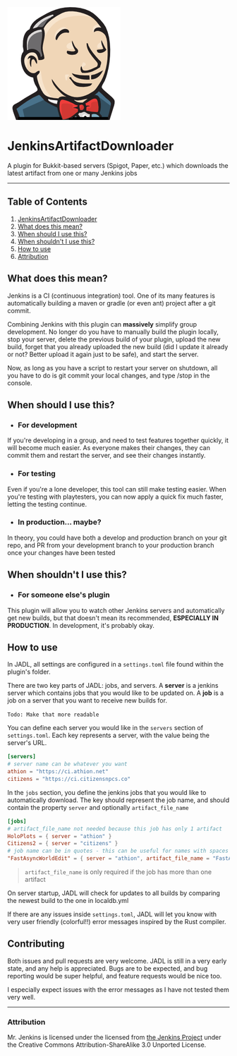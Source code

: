 ![jenkins project logo](jenkins-headshot.png)
# JenkinsArtifactDownloader
A plugin for Bukkit-based servers (Spigot, Paper, etc.) which
downloads the latest artifact from one or many Jenkins jobs

---
## Table of Contents
1. [JenkinsArtifactDownloader](#jenkinsartifactdownloader)
2. [What does this mean?](#what-does-this-mean)
3. [When should I use this?](#when-should-i-use-this)
4. [When shouldn't I use this?](#when-shouldnt-i-use-this)
5. [How to use](#how-to-use)
6. [Attribution](#attribution)

## What does this mean?
Jenkins is a CI (continuous integration) tool. One of its many
features is automatically building a maven or gradle (or even
ant) project after a git commit.

Combining Jenkins with this
plugin can **massively** simplify group development. No longer
do you have to manually build the plugin locally, stop your
server, delete the previous build of your plugin, upload the
new build, forget that you already uploaded the new build (did
I update it already or not? Better upload it again just to be
safe), and start the server.

Now, as long as you have a script to restart your server on
shutdown, all you have to do is git commit your local changes,
and type /stop in the console.

## When should I use this?

* ### For development
If you're developing in a group, and need to test features
together quickly, it will become much easier. As everyone
makes their changes, they can commit them and restart the
server, and see their changes instantly.

* ### For testing
Even if you're a lone developer, this tool can still make
testing easier. When you're testing with playtesters, you can
now apply a quick fix much faster, letting the testing
continue.

* ### In production... maybe?
In theory, you could have both a develop and production branch
on your git repo, and PR from your development branch to your
production branch once your changes have been tested

## When shouldn't I use this?

* ### For someone else's plugin
This plugin will allow you to watch other Jenkins servers and
automatically get new builds, but that doesn't mean its
recommended, **ESPECIALLY IN PRODUCTION**. In development,
it's probably okay.

## How to use
In JADL, all settings are configured in a `settings.toml` file
found within the plugin's folder.

There are two key parts of JADL: jobs, and servers. A
**server** is a jenkins server which contains jobs that you
would like to be updated on. A **job** is a job on a server
that you want to receive new builds for.

`Todo: Make that more readable`

You can define each server you would like in the `servers`
section of `settings.toml`. Each key represents a server,
with the value being the server's URL.
```toml
[servers]
# server name can be whatever you want
athion = "https://ci.athion.net"
citizens = "https://ci.citizensnpcs.co"
```
In the `jobs` section, you define the jenkins jobs that you
would like to automatically download. The key should represent
the job name, and should contain the property `server` and
optionally `artifact_file_name`
```toml
[jobs]
# artifact_file_name not needed because this job has only 1 artifact
HoloPlots = { server = "athion" }
Citizens2 = { server = "citizens" }
# job name can be in quotes - this can be useful for names with spaces
"FastAsyncWorldEdit" = { server = "athion", artifact_file_name = "FastAsyncWorldEdit-Bukkit-2.6.0-SNAPSHOT-396.jar" }
```
> `artifact_file_name` is only required if the job has more
> than one artifact

On server startup, JADL will check for updates to all builds
by comparing the newest build to the one in localdb.yml

If there are any issues inside `settings.toml`, JADL will let
you know with very user friendly (colorful!!) error messages
inspired by the Rust compiler.

## Contributing
Both issues and pull requests are very welcome. JADL is still
in a very early state, and any help is appreciated. Bugs are
to be expected, and bug reporting would be super helpful,
and feature requests would be nice too.

I especially expect issues with the error messages as I have
not tested them very well.

---
### Attribution
Mr. Jenkins is licensed under the licensed from 
[the Jenkins Project](https://jenkins.io) 
under the Creative Commons Attribution-ShareAlike 3.0
Unported License.